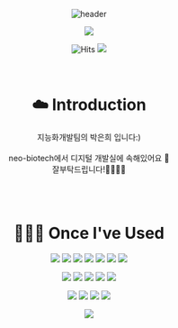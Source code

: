 <div align=center>

![header](https://capsule-render.vercel.app/api?type=waving&color=timeGradient&text=Welcome%20to%20neo-euni's%20GitHub%20☁️&animation=twinkling&fontSize=35&fontAlignY=40&fontAlign=70&height=250)

![](http://github-profile-summary-cards.vercel.app/api/cards/profile-details?username=neo-euni&theme=moltack)

![Hits](https://hits.seeyoufarm.com/api/count/incr/badge.svg?url=https%3A%2F%2Fgithub.com%2Fneo-euni&count_bg=%23F8C5C5&title_bg=%23EA9C9C&icon=github.svg&icon_color=%23FFFFFF&title=Git+Hub&edge_flat=false)
<a href="https://velog.io/@9ruem2"><img src="https://img.shields.io/badge/Tech%20Blog-EA9C9C?style=flat&logo=Vimeo&logoColor=white&link=https://velog.io/@9ruem2"/></a>

</br>

# ☁️ Introduction
<p>지능화개발팀의 박은희 입니다:)</br></br>neo-biotech에서 디지털 개발실에 속해있어요 🤗</br> 잘부탁드립니다!🧙🏻‍♀️🔮</p></br>

</br>

# 👩🏻‍💻 Once I've Used
<img src="https://img.shields.io/badge/github-181717?style=flat&logo=github&logoColor=white"/>
<img src="https://img.shields.io/badge/git-F05032717?style=flat&logo=git&logoColor=white"/>
<img src="https://img.shields.io/badge/Java11-007396?style=flat&logo=java&logoColor=white" /></a>
<img src="https://img.shields.io/badge/Node.js-339933?style=flat&logo=node.js&logoColor=white" /></a>
<img src="https://img.shields.io/badge/JPA-339933?style=flat&logo=hibernate&logoColor=white" /></a>
<img src="https://img.shields.io/badge/SpringBoot-6DB33F?style=flat&logo=spring&logoColor=white" /></a>
<img src="https://img.shields.io/badge/RestDocs-8CA1AF?style=flat&logo=asciidoctor&logoColor=white" /></a></br>

<img src="https://img.shields.io/badge/MySQL-4479A1?style=flat&logo=mysql&logoColor=white" /></a>
<img src="https://img.shields.io/badge/SpringSecurity-6DB33F?style=flat&logo=spring&logoColor=white" /></a>
<img src="https://img.shields.io/badge/JWT-000000?style=flat&logo=jsonwebtoken&logoColor=white" /></a>
<img src="https://img.shields.io/badge/OAuth2-3EAAAF?style=flat&logo=openid&logoColor=white" /></a>
<img src="https://img.shields.io/badge/Redis-D92E20?style=flat&logo=redis&logoColor=white" /></a></br>

<img src="https://img.shields.io/badge/AWS-232F3E?style=flat&logo=amazonaws&logoColor=white" /></a>
<img src="https://img.shields.io/badge/EC2-232F3E?style=flat&logo=amazonaws&logoColor=white" /></a>
<img src="https://img.shields.io/badge/RDS-232F3E?style=flat&logo=amazonaws&logoColor=white" /></a>
<img src="https://img.shields.io/badge/AWS Lambda-FF9900?style=flat&logo=amazonaws&logoColor=white" /></a>

![](http://github-profile-summary-cards.vercel.app/api/cards/most-commit-language?username=neo-euni&theme=moltack)


</div>
